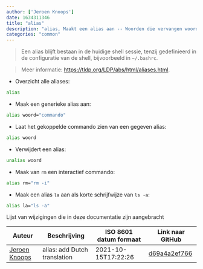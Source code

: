 ```yaml
---
author: ['Jeroen Knoops']
date: 1634311346
title: "alias"
description: "alias, Maakt een alias aan -- Woorden die vervangen woorden door commando's."
categories: "common"
---
```

> Een alias blijft bestaan in de huidige shell sessie, tenzij gedefinieerd in de configuratie van de shell, bijvoorbeeld in `~/.bashrc`.

> Meer informatie: <https://tldp.org/LDP/abs/html/aliases.html>.

- Overzicht alle aliases:

```bash
alias
```

- Maak een generieke alias aan:

```bash
alias woord="commando"
```

- Laat het gekoppelde commando zien van een gegeven alias:

```bash
alias woord
```

- Verwijdert een alias:

```bash
unalias woord
```

- Maak van `rm` een interactief commando:

```bash
alias rm="rm -i"
```

- Maak een alias `la` aan als korte schrijfwijze van `ls -a`:

```bash
alias la="ls -a"
```
Lijst van wijzigingen die in deze documentatie zijn aangebracht


Auteur | Beschrijving | ISO 8601 datum formaat | Link naar GitHub
------|-----|-----|-----
[Jeroen Knoops](mailto:jeroen.knoops@philips.com) | alias: add Dutch translation | 2021-10-15T17:22:26 | [d69a4a2ef766](https://github.com/tldr-pages/tldr/commit/d69a4a2ef766af8a280da646010f8b9412380ea5)

